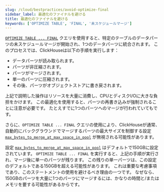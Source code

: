 ```yaml
---
slug: /cloud/bestpractices/avoid-optimize-final
sidebar_label: 最適化のファイナルを避ける
title: 最適化のファイナルを避ける
keywords: ['OPTIMIZE TABLE', 'FINAL', '未スケジュールマージ']
---
```


[`OPTIMIZE TABLE ... FINAL`](/sql-reference/statements/optimize/) クエリを使用すると、特定のテーブルのデータパーツの未スケジュールマージが開始され、1つのデータパーツに統合されます。
このプロセスでは、ClickHouseは以下の手順を実行します：

- データパーツが読み取られます。
- パーツが非圧縮されます。
- パーツがマージされます。
- 単一のパーツに圧縮されます。
- その後、パーツがオブジェクトストアに書き戻されます。

上記で説明した操作はリソースを大量に消費し、CPUとディスクI/Oに大きな負担をかけます。
この最適化を使用すると、パーツの再書き込みが強制されることに注意が必要です。
たとえすでに1つのパーツへのマージが行われていてもです。

さらに、`OPTIMIZE TABLE ... FINAL` クエリの使用により、ClickHouseが通常、自動的にバックグラウンドでマージするパーツの最大サイズを制御する設定 [`max_bytes_to_merge_at_max_space_in_pool`](/operations/settings/merge-tree-settings#max-bytes-to-merge-at-max-space-in-pool) が無視される可能性があります。

設定 [`max_bytes_to_merge_at_max_space_in_pool`](/operations/settings/merge-tree-settings#max-bytes-to-merge-at-max-space-in-pool) はデフォルトで150GBに設定されています。
`OPTIMIZE TABLE ... FINAL` を実行すると、上記の手順が実行され、マージ後に単一のパーツが残ります。
この残りの単一パーツは、この設定のデフォルトである150GBを超える可能性があります。
これは重要な考慮事項であり、このステートメントの使用を避けるべき理由の一つです。
なぜなら、150GBのパーツを大量に1つのパーツにマージするには、かなりの時間と/またはメモリを要する可能性があるからです。
